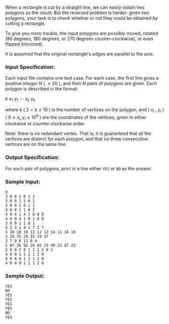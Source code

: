 <!-- Title
Cut Rectangles (35)
-->
When a rectangle is cut by a straight line, we can easily obtain two polygons
as the result. But the reversed problem is harder: given two polygons, your
task is to check whether or not they could be obtained by cutting a rectangle.

To give you more trouble, the input polygons are possibly moved, rotated (90
degrees, 180 degrees, or 270 degrees counter-clockwise), or even flipped
(mirrored).

It is assumed that the original rectangle's edges are parallel to the axis.

### Input Specification:

Each input file contains one test case. For each case, the first line gives a
positive integer $N$ ( $\le 20$ ), and then $N$ pairs of polygons are given.
Each polygon is described in the format:

$k$ $x_1$ $y_1$ $\cdots$ $x_k$ $y_k$

where $k$ ( $2 < k \le 10$ ) is the number of vertices on the polygon, and (
$x_i$ , $y_i$ ) ( $0 \le x_i, y_i \le 10^8$ ) are the coordinates of the
vertices, given in either clockwise or counter-clockwise order.

Note: there is no redundant vertex. That is, it is guaranteed that all the
vertices are distinct for each polygon, and that no three consecutive vertices
are on the same line.

### Output Specification:

For each pair of polygons, print in a line either `YES` or `NO` as the answer.

### Sample Input:

    
    
    8
    3 0 0 1 0 1 1
    3 0 0 1 1 0 1
    3 0 0 1 0 1 1
    3 0 0 1 1 0 2
    4 0 4 1 4 1 0 0 0
    4 4 0 4 1 0 1 0 0
    3 0 0 1 1 0 1
    4 2 3 1 4 1 7 2 7
    5 10 10 10 12 12 12 14 11 14 10
    3 28 35 29 35 29 37
    3 7 9 8 11 8 9
    5 87 26 92 26 92 23 90 22 87 22
    5 0 0 2 0 1 1 1 2 0 2
    4 0 0 1 1 2 1 2 0
    4 0 0 0 1 1 1 2 0
    4 0 0 0 1 1 1 2 0

### Sample Output:

    
    
    YES
    NO
    YES
    YES
    YES
    YES
    NO
    YES

